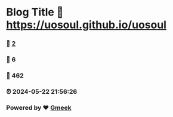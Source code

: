 # Blog Title :link: https://uosoul.github.io/uosoul 
### :page_facing_up: [2](https://uosoul.github.io/uosoul/tag.html) 
### :speech_balloon: 6 
### :hibiscus: 462 
### :alarm_clock: 2024-05-22 21:56:26 
### Powered by :heart: [Gmeek](https://github.com/Meekdai/Gmeek)
